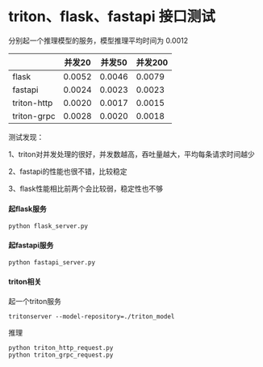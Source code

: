 # triton、flask、fastapi 接口测试

分别起一个推理模型的服务，模型推理平均时间为 0.0012

|             | 并发20   | 并发50   | 并发200  |
| ----------- | ------ | ------ | ------ |
| flask       | 0.0052 | 0.0046 | 0.0079 |
| fastapi     | 0.0024 | 0.0023 | 0.0023 |
| triton-http | 0.0020 | 0.0017 | 0.0015 |
| triton-grpc | 0.0028 | 0.0020 | 0.0018 |

测试发现：

1、triton对并发处理的很好，并发数越高，吞吐量越大，平均每条请求时间越少

2、fastapi的性能也很不错，比较稳定

3、flask性能相比前两个会比较弱，稳定性也不够

#### 起flask服务

```shell
python flask_server.py
```

#### 起fastapi服务

```shell
python fastapi_server.py
```

#### triton相关

起一个triton服务

```shell
tritonserver --model-repository=./triton_model
```

推理

```shell
python triton_http_request.py
python triton_grpc_request.py
```


